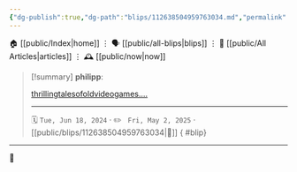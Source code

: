```yaml
---
{"dg-publish":true,"dg-path":"blips/112638504959763034.md","permalink":"/blips/112638504959763034/","title":"philipp on mastodon @ 2024-06-18"}
---
```



<div class="transclusion internal-embed is-loaded"><div class="markdown-embed">




🏠 [[public/Index\|home]]  ⋮ 🗣️ [[public/all-blips\|blips]] ⋮  📝 [[public/All Articles\|articles]]  ⋮ 🕰️ [[public/now\|now]]


</div></div>


> [!summary] **philipp**:
>
> [thrillingtalesofoldvideogames.…](https://www.thrillingtalesofoldvideogames.com/blog/ms-pac-man-disappear-pac-mom)
> - - -
>
> 🗓️ <code>Tue, Jun 18, 2024</code>  · ✏️ <code> Fri, May 2, 2025</code>  · [[public/blips/112638504959763034\|🔗]]
{ #blip}


- - -

 👾
